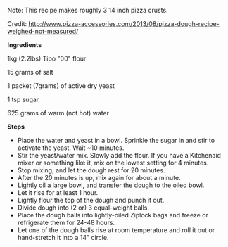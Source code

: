Note: This recipe makes roughly 3 14 inch pizza crusts.

Credit: http://www.pizza-accessories.com/2013/08/pizza-dough-recipe-weighed-not-measured/

**Ingredients**

1kg (2.2lbs) Tipo "00" flour

15 grams of salt

1 packet (7grams) of active dry yeast

1 tsp sugar

625 grams of warm (not hot) water

**Steps**

* Place the water and yeast in a bowl. Sprinkle the sugar in and stir to activate the yeast. Wait ~10 minutes.
* Stir the yeast/water mix. Slowly add the flour. If you have a Kitchenaid mixer or something like it, mix on the lowest setting for 4 minutes.
* Stop mixing, and let the dough rest for 20 minutes.
* After the 20 minutes is up, mix again for about a minute.
* Lightly oil a large bowl, and transfer the dough to the oiled bowl.
* Let it rise for at least 1 hour.
* Lightly flour the top of the dough and punch it out.
* Divide dough into (2 or) 3 equal-weight balls.
* Place the dough balls into lightly-oiled Ziplock bags and freeze or refrigerate them for 24-48 hours.
* Let one of the dough balls rise at room temperature and roll it out or hand-stretch it into a 14" circle.
